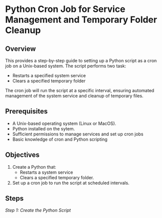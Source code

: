 # Python Cron Job for Service Management and Temporary Folder Cleanup

## Overview

This provides a step-by-step guide to setting up a Python script as a cron job on a Unix-based system. The script performs two task:
- Restarts a specified system service
- Clears a specified temporary folder

The cron job will run the script at a specific interval, ensuring automated management of the system service and cleanup of temporary files.


## Prerequisites

- A Unix-based operating system (Linux or MacOS).
- Python installed on the sytem.
- Sufficient permissions to manage services and set up cron jobs
- Basic knowledge of cron and Python scripting


## Objectives

1. Create a Python that:
    - Restarts a system service
    - Clears a specified temporary folder.
2. Set up a cron job to run the script at scheduled intervals.

## Steps
*Step 1: Create the Python Script*
